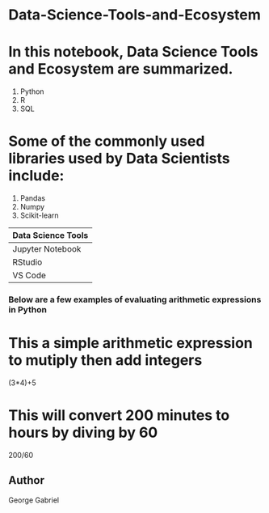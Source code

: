 # Data-Science-Tools-and-Ecosystem

# In this notebook, Data Science Tools and Ecosystem are summarized.

1. Python
2. R
3. SQL

# Some of the commonly used libraries used by Data Scientists include:
1. Pandas
2. Numpy
3. Scikit-learn

|Data Science Tools |
| ----------------- |
| Jupyter Notebook |
| RStudio |
| VS Code |


### Below are a few examples of evaluating arithmetic expressions in Python

# This a simple arithmetic expression to mutiply then add integers
(3*4)+5

# This will convert 200 minutes to hours by diving by 60
200/60

## Author
George Gabriel
